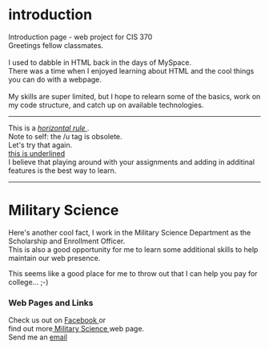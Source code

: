 # introduction
Introduction page - web project for CIS 370 </br>
Greetings fellow classmates. </br> </br>
I used to dabble in HTML back in the days of MySpace. </br>
There was a time when I enjoyed learning about HTML and the cool things you can do with a webpage. </br> </br>
My skills are super limited, but I hope to relearn some of the basics, work on my code structure, and catch up on available technologies.  </br>
<hr>
This is a <em> <u> horizontal rule </u> </em>. </br>
Note to self:  the /u tag is obsolete. <br>
Let's try that again. </br>
<span style="text-decoration: underline;"> this is underlined </span> </br>
I believe that playing around with your assignments and adding in additinal features is the best way to learn.
<hr>
<H1> Military Science </H1>

Here's another cool fact, I work in the Military Science Department as the Scholarship and Enrollment Officer. </br>
This is also a good opportunity for me to learn some additional skills to help maintain our web presence.

This seems like a good place for me to throw out that I can help you pay for college...  ;-)

<h3> Web Pages and Links </h3>
Check us out on <a href="https://www.facebook.com/BearBattalionROTC/"> Facebook </a> or </br>
find out more<a href="http://www.missouristate.edu/milsci/"> Military Science </a> web page. </br>
Send me an <a href="mailto: proberson@missouristate.edu?Subject=Hello%20from%20CIS%20370"> email </a> </br>

